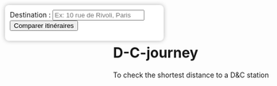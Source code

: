 # D-C-journey
To check the shortest distance to a D&amp;C station

<!DOCTYPE html>
<html>
<head>
  <meta charset="utf-8" />
  <title>Carte 5 Points - Itinéraire</title>
  <meta name="viewport" content="width=device-width, initial-scale=1.0">
  <link rel="stylesheet" href="https://unpkg.com/leaflet/dist/leaflet.css" />
  <link rel="stylesheet" href="https://unpkg.com/leaflet-routing-machine/dist/leaflet-routing-machine.css" />
  <style>
    #map { height: 100vh; }
    #controls {
      position: absolute;
      top: 10px;
      left: 10px;
      z-index: 1000;
      background: white;
      padding: 10px;
      border-radius: 8px;
      box-shadow: 0 0 8px rgba(0,0,0,0.3);
      max-width: 300px;
    }
    #results {
      margin-top: 10px;
      font-size: 14px;
    }
    li {
      margin-bottom: 6px;
    }
  </style>
</head>
<body>
  <div id="controls">
    <label for="destination">Destination :</label>
    <input type="text" id="destination" placeholder="Ex: 10 rue de Rivoli, Paris">
    <button onclick="calculateAllRoutes()">Comparer itinéraires</button>
    <div id="results"></div>
  </div>
  <div id="map"></div>

  <script src="https://unpkg.com/leaflet/dist/leaflet.js"></script>
  <script src="https://unpkg.com/leaflet-routing-machine/dist/leaflet-routing-machine.js"></script>
  <script>
    const map = L.map('map').setView([48.845, 2.36], 12);

    L.tileLayer('https://{s}.tile.openstreetmap.org/{z}/{x}/{y}.png', {
      maxZoom: 19,
      attribution: '&copy; OpenStreetMap contributors'
    }).addTo(map);

    const points = [
      { name: "Bercy", coords: [48.8324, 2.3874] },
      { name: "Gare de Lyon", coords: [48.8412, 2.3723] },
      { name: "Place d'Italie", coords: [48.8362, 2.3613] },
      { name: "Boulogne-Billancourt", coords: [48.8297, 2.2547] },
      { name: "Neuilly Saint-Jean-Baptiste", coords: [48.8847, 2.2669] }
    ];

    let routeLines = [];

    points.forEach(p => {
      L.marker(p.coords).addTo(map).bindPopup(p.name);
    });

    function clearRoutes() {
      routeLines.forEach(line => map.removeControl(line));
      routeLines = [];
    }

    function calculateAllRoutes() {
      const destination = document.getElementById('destination').value;
      const resultsDiv = document.getElementById('results');
      resultsDiv.innerHTML = "Calcul en cours...";

      clearRoutes();

      // Geocode destination
      fetch(`https://nominatim.openstreetmap.org/search?format=json&q=${encodeURIComponent(destination)}`)
        .then(res => res.json())
        .then(data => {
          if (data.length === 0) {
            resultsDiv.innerHTML = "Adresse introuvable.";
            return;
          }

          const destCoords = L.latLng(parseFloat(data[0].lat), parseFloat(data[0].lon));

          const routePromises = points.map(p => {
            return new Promise((resolve, reject) => {
              const router = L.Routing.control({
                waypoints: [
                  L.latLng(p.coords), destCoords
                ],
                routeWhileDragging: false,
                draggableWaypoints: false,
                addWaypoints: false,
                createMarker: () => null,
                show: false // Disable the itinerary instructions panel
              });

              router.on('routesfound', function(e) {
                const route = e.routes[0];
                resolve({
                  name: p.name,
                  distance: route.summary.totalDistance / 1000, // km
                  duration: route.summary.totalTime / 60, // minutes
                  line: router
                });
              });

              router.on('routingerror', function() {
                reject();
              });

              router.addTo(map);
              routeLines.push(router);
            });
          });

          Promise.all(routePromises)
            .then(results => {
              results.sort((a, b) => a.distance - b.distance);
              resultsDiv.innerHTML = '<b>Classement des trajets :</b><ul>' +
                results.map(r => `<li><b>${r.name}</b> → ${r.distance.toFixed(2)} km / ${r.duration.toFixed(1)} min</li>`).join('') +
                '</ul>';
            })
            .catch(err => {
              resultsDiv.innerHTML = "Erreur de calcul des itinéraires.";
            });
        })
        .catch(err => {
          resultsDiv.innerHTML = "Erreur lors de la géolocalisation de l'adresse.";
        });
    }
  </script>
</body>
</html>
